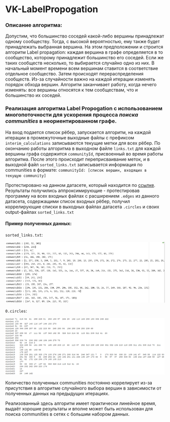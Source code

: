 # VK-LabelPropogation
### Описание алгоритма:
Допустим, что большинство соседей какой-либо вершины принадлежат одному сообществу. Тогда, с высокой вероятностью, ему также будет принадлежать выбранная вершина. На этом предположении и строится алгоритм Label propagation: каждая вершина в графе определяется в то сообщество, которому принадлежит большинство его соседей. Если же таких сообществ несколько, то выбирается случайно одно из них.
В начальный момент времени всем вершинам ставится в соответствие отдельное сообщество. Затем происходят перераспределения сообществ. Из-за случайности важно на каждой итерации изменять порядок обхода вершин. Алгоритм заканчивает работу, когда нечего изменять: все вершины относятся к тем сообществам, что и большинство их соседей.
### Реализация алгоритма Label Propogation с использованием многопоточности для ускорения процесса *поиска communities* в неориентированном графе. 
На вход подается список рёбер, запускается алгоритм, на каждой итерации в промежуточные выходные файлы с префиксом `interim_calculations` записываются текущие метки для всех рёбер.
По окончанию работы алгоритма в выходном файле `links.txt` для каждой вершины графа содержится `communityId`, присвоенный во время работы алгоритма. После этого происходит переприсваивание меток, и в выходной файл `sorted_links.txt` записывается информация по communities в формате: 
`communityId: [список вершин, входящих в текущую community]`

Протестировано на данном датасете, который находится по [ссылке](https://snap.stanford.edu/data/egonets-Facebook.html).
Результаты получились аппроксимирующие - протестировав программу на всех входных файлах с расширением `.edges` из данного датасета, содержащими список входных рёбер, получил коррелирующие списки в выходных файлах датасета `.circles` и своих output-файлах `sorted_links.txt`
#### Пример полученных данных:

`sorted_links.txt`:

![logo](https://github.com/sahipchic/VK-LabelPropogation/blob/master/screen1.png "Logo")


`0.circles`:

![logo](https://github.com/sahipchic/VK-LabelPropogation/blob/master/screen2.png "Logo")

Количество полученных communities постоянно коррелирует из-за присутствия в алгоритме случайного выбора вершин в зависимости от полученных данных на предыдущих итерациях.


Реализованный здесь алгоритм имеет практически линейное время, выдаёт хорошие результаты и вполне может быть использован для поиска communities в сетях с большим набором данных.
